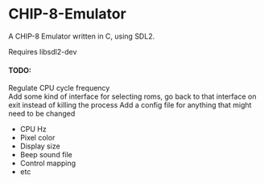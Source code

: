 # CHIP-8-Emulator
A CHIP-8 Emulator written in C, using SDL2.

Requires libsdl2-dev

#### TODO:
Regulate CPU cycle frequency  
Add some kind of interface for selecting roms, go back to that interface on exit instead of killing the process
Add a config file for anything that might need to be changed
  * CPU Hz  
  * Pixel color
  * Display size
  * Beep sound file
  * Control mapping
  * etc
